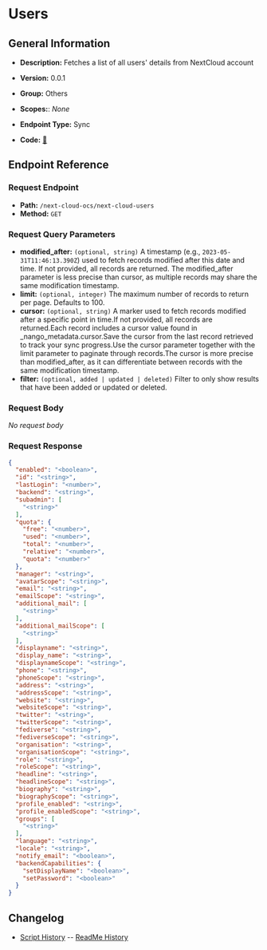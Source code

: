# Users

## General Information

- **Description:** Fetches a list of all users' details from NextCloud account

- **Version:** 0.0.1
- **Group:** Others
- **Scopes:**: _None_
- **Endpoint Type:** Sync
- **Code:** [🔗](https://github.com/NangoHQ/integration-templates/tree/main/integrations/next-cloud-ocs/syncs/users.ts)

## Endpoint Reference

### Request Endpoint

- **Path:** `/next-cloud-ocs/next-cloud-users`
- **Method:** `GET`

### Request Query Parameters

- **modified_after:** `(optional, string)` A timestamp (e.g., `2023-05-31T11:46:13.390Z`) used to fetch records modified after this date and time. If not provided, all records are returned. The modified_after parameter is less precise than cursor, as multiple records may share the same modification timestamp.
- **limit:** `(optional, integer)` The maximum number of records to return per page. Defaults to 100.
- **cursor:** `(optional, string)` A marker used to fetch records modified after a specific point in time.If not provided, all records are returned.Each record includes a cursor value found in _nango_metadata.cursor.Save the cursor from the last record retrieved to track your sync progress.Use the cursor parameter together with the limit parameter to paginate through records.The cursor is more precise than modified_after, as it can differentiate between records with the same modification timestamp.
- **filter:** `(optional, added | updated | deleted)` Filter to only show results that have been added or updated or deleted.

### Request Body

_No request body_

### Request Response

```json
{
  "enabled": "<boolean>",
  "id": "<string>",
  "lastLogin": "<number>",
  "backend": "<string>",
  "subadmin": [
    "<string>"
  ],
  "quota": {
    "free": "<number>",
    "used": "<number>",
    "total": "<number>",
    "relative": "<number>",
    "quota": "<number>"
  },
  "manager": "<string>",
  "avatarScope": "<string>",
  "email": "<string>",
  "emailScope": "<string>",
  "additional_mail": [
    "<string>"
  ],
  "additional_mailScope": [
    "<string>"
  ],
  "displayname": "<string>",
  "display_name": "<string>",
  "displaynameScope": "<string>",
  "phone": "<string>",
  "phoneScope": "<string>",
  "address": "<string>",
  "addressScope": "<string>",
  "website": "<string>",
  "websiteScope": "<string>",
  "twitter": "<string>",
  "twitterScope": "<string>",
  "fediverse": "<string>",
  "fediverseScope": "<string>",
  "organisation": "<string>",
  "organisationScope": "<string>",
  "role": "<string>",
  "roleScope": "<string>",
  "headline": "<string>",
  "headlineScope": "<string>",
  "biography": "<string>",
  "biographyScope": "<string>",
  "profile_enabled": "<string>",
  "profile_enabledScope": "<string>",
  "groups": [
    "<string>"
  ],
  "language": "<string>",
  "locale": "<string>",
  "notify_email": "<boolean>",
  "backendCapabilities": {
    "setDisplayName": "<boolean>",
    "setPassword": "<boolean>"
  }
}
```

## Changelog

- [Script History](https://github.com/NangoHQ/integration-templates/commits/main/integrations/next-cloud-ocs/syncs/users.ts)
-- [ReadMe History](https://github.com/NangoHQ/integration-templates/commits/main/integrations/next-cloud-ocs/syncs/users.md)
